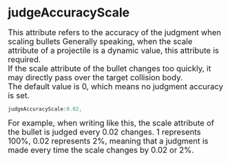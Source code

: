 # judgeAccuracyScale

<font size=4>This attribute refers to the accuracy of the judgment when scaling bullets
Generally speaking, when the scale attribute of a projectile is a dynamic value, this attribute is required.    
If the scale attribute of the bullet changes too quickly, it may directly pass over the target collision body.    
The default value is 0, which means no judgment accuracy is set.</font>

```javascript
judgeAccuracyScale:0.02,
```

<font size=4>For example, when writing like this, the scale attribute of the bullet is judged every 0.02 changes.
1 represents 100%, 0.02 represents 2%, meaning that a judgment is made every time the scale changes by 0.02 or 2%.</font>

